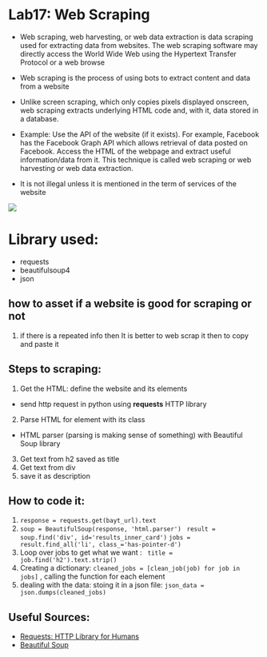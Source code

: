 # Lab17: Web Scraping

* Web scraping, web harvesting, or web data extraction is data scraping used for extracting data from websites. The web scraping software may directly access the World Wide Web using the Hypertext Transfer Protocol or a web browse
* Web scraping is the process of using bots to extract content and data from a website
* Unlike screen scraping, which only copies pixels displayed onscreen, web scraping extracts underlying HTML code and, with it, data stored in a database.
* Example: Use the API of the website (if it exists). For example, Facebook has the Facebook Graph API which allows retrieval of data posted on Facebook. Access the HTML of the webpage and extract useful information/data from it. This technique is called web scraping or web harvesting or web data extraction.

* It is not illegal unless it is mentioned in the term of services of the website

![](https://d1jnx9ba8s6j9r.cloudfront.net/blog/wp-content/uploads/2018/11/Untitled-1-768x183.jpg)

# Library used:
* requests
* beautifulsoup4
* json

## how to asset if a website is good for scraping or not 
1. if there is a repeated info then It is better to web scrap it then to copy and paste it

## Steps to scraping:
1. Get the HTML: define the website and its elements
 * send http request in python using **requests** HTTP library
2. Parse HTML for element with its class
 * HTML parser (parsing is making sense of something) with Beautiful Soup library
3. Get text from h2 saved as title
4. Get text from div
5. save it as description

## How to code it:
1. `response = requests.get(bayt_url).text`
2.  `soup = BeautifulSoup(response, 'html.parser') `
    `result = soup.find('div', id='results_inner_card')`
    `jobs = result.find_all('li', class_='has-pointer-d')`
3. Loop over jobs to get what we want : ` title = job.find('h2').text.strip()`
4. Creating a dictionary: `cleaned_jobs = [clean_job(job) for job in jobs]` , calling the function for each element
5. dealing with the data: stoing it in a json file: `json_data = json.dumps(cleaned_jobs)`


## Useful Sources:
* [Requests: HTTP Library for Humans](https://docs.python-requests.org/en/latest/)
* [Beautiful Soup](https://beautiful-soup-4.readthedocs.io/en/latest/)